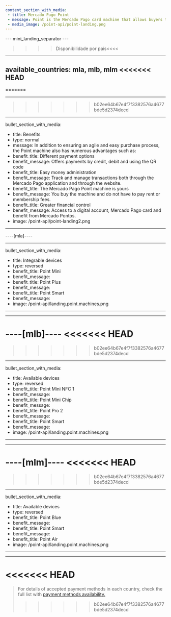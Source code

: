 ```yaml
---
content_section_with_media: 
 - title: Mercado Pago Point
 - message: Point is the Mercado Pago card machine that allows buyers to pay in person quickly and securely using credit or debit cards. Furthermore, using Point it is possible to offer quotes with no interest, in addition to all the benefits offered by Mercado Pago.
 - media_image: /point-api/point-landing.png
---
```


--- mini_landing_separator ---

>>>> Disponibilidade por país<<<<
---
available_countries: mla, mlb, mlm
<<<<<<< HEAD
---
=======

---

>>>>>>> b02ee64b67e4f7f3382576a4677bde5d2374decd
---
bullet_section_with_media: 
 - title: Benefits
 - type: normal
 - message: In addition to ensuring an agile and easy purchase process, the Point machine also has numerous advantages such as:
 - benefit_title: Different payment options
 - benefit_message: Offers payments by credit, debit and using the QR code
 - benefit_title: Easy money administration
 - benefit_message: Track and manage transactions both through the Mercado Pago application and through the website.
 - benefit_title: The Mercado Pago Point machine is yours
 - benefit_message: You buy the machine and do not have to pay rent or membership fees.
 - benefit_title: Greater financial control
 - benefit_message: Access to a digital account, Mercado Pago card and benefit from Mercado Pontos.
 - image: /point-api/point-landing2.png
---

----[mla]----

---
bullet_section_with_media:
 - title: Integrable devices
 - type: reversed
 - benefit_title: Point Mini
 - benefit_message: 
 - benefit_title: Point Plus
 - benefit_message: 
 - benefit_title: Point Smart
 - benefit_message:
 - image: /point-api/landing.point.machines.png
---

------------


----[mlb]----
<<<<<<< HEAD
=======

>>>>>>> b02ee64b67e4f7f3382576a4677bde5d2374decd
---
bullet_section_with_media: 
 - title: Available devices
 - type: reversed
 - benefit_title: Point Mini NFC 1
 - benefit_message: 
 - benefit_title: Point Mini Chip
 - benefit_message: 
 - benefit_title: Point Pro 2
 - benefit_message:
 - benefit_title: Point Smart
 - benefit_message:
 - image: /point-api/landing.point.machines.png
---

------------

----[mlm]----
<<<<<<< HEAD
=======

>>>>>>> b02ee64b67e4f7f3382576a4677bde5d2374decd
---
bullet_section_with_media: 
 - title: Available devices
 - type: reversed
 - benefit_title: Point Blue
 - benefit_message: 
 - benefit_title: Point Smart
 - benefit_message: 
 - benefit_title: Point Air
 - image: /point-api/landing.point.machines.png
---

------------
<<<<<<< HEAD
=======
> For details of accepted payment methods in each country, check the full list with [payment methods availability.](/developers/en/docs/sales-processing/payment-methods)
>>>>>>> b02ee64b67e4f7f3382576a4677bde5d2374decd
